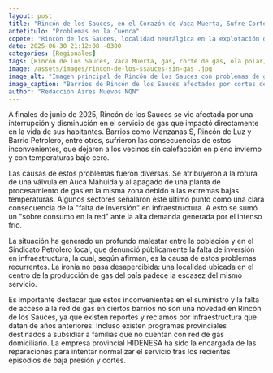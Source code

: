 ```yaml
---
layout: post
title: "Rincón de los Sauces, en el Corazón de Vaca Muerta, Sufre Cortes y Baja Presión de Gas en Plena Ola Polar"
antetitulo: "Problemas en la Cuenca"
copete: "Rincón de los Sauces, localidad neurálgica en la explotación de Vaca Muerta, ha experimentado recientemente severos problemas en el suministro de gas, con cortes y baja presión que afectaron a varios de sus barrios en medio de la ola polar. La situación genera indignación y resalta la paradoja de la falta de un servicio esencial en una de las zonas productoras de hidrocarburos más importantes del país."
date: 2025-06-30 21:12:08 -0300
categories: [Regionales]
tags: [Rincón de los Sauces, Vaca Muerta, gas, corte de gas, ola polar, Neuquén, servicios esenciales]
image: /assets/images/rincon-de-los-ssauces-sin-gas .jpg
image_alt: "Imagen principal de Rincón de los Sauces con problemas de gas"
image_caption: "Barrios de Rincón de los Sauces afectados por cortes de gas en plena ola polar."
author: "Redacción Aires Nuevos NQN"
---
```


A finales de junio de 2025, Rincón de los Sauces se vio afectada por una interrupción y disminución en el servicio de gas que impactó directamente en la vida de sus habitantes. Barrios como Manzanas S, Rincón de Luz y Barrio Petrolero, entre otros, sufrieron las consecuencias de estos inconvenientes, que dejaron a los vecinos sin calefacción en pleno invierno y con temperaturas bajo cero.

Las causas de estos problemas fueron diversas. Se atribuyeron a la rotura de una válvula en Auca Mahuida y al apagado de una planta de procesamiento de gas en la misma zona debido a las extremas bajas temperaturas. Algunos sectores señalaron este último punto como una clara consecuencia de la "falta de inversión" en infraestructura. A esto se sumó un "sobre consumo en la red" ante la alta demanda generada por el intenso frío.

La situación ha generado un profundo malestar entre la población y en el Sindicato Petrolero local, que denunció públicamente la falta de inversión en infraestructura, la cual, según afirman, es la causa de estos problemas recurrentes. La ironía no pasa desapercibida: una localidad ubicada en el centro de la producción de gas del país padece la escasez del mismo servicio.

Es importante destacar que estos inconvenientes en el suministro y la falta de acceso a la red de gas en ciertos barrios no son una novedad en Rincón de los Sauces, ya que existen reportes y reclamos por infraestructura que datan de años anteriores. Incluso existen programas provinciales destinados a subsidiar a familias que no cuentan con red de gas domiciliario. La empresa provincial HIDENESA ha sido la encargada de las reparaciones para intentar normalizar el servicio tras los recientes episodios de baja presión y cortes.